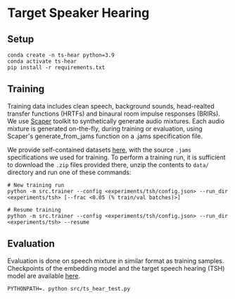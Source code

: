 # Target Speaker Hearing

## Setup

    conda create -n ts-hear python=3.9
    conda activate ts-hear
    pip install -r requirements.txt

## Training

Training data includes clean speech, background sounds, head-realted transfer functions (HRTFs) and binaural room impulse responses (BRIRs). We use [Scaper](https://github.com/justinsalamon/scaper) toolkit to synthetically generate audio mixtures. Each audio mixture is generated on-the-fly, during training or evaluation, using Scaper's generate_from_jams function on a .jams specification file.

We provide self-contained datasets [here](https://drive.google.com/drive/u/1/folders/1-Jx23GXdjPe33EF5jGZpj6zn-kIm5jHR), with the source `.jams` specifications we used for training. To perform a training run, it is sufficient to download the `.zip` files provided there, unzip the contents to `data/` directory and run one of these commands:

    # New training run
    python -m src.trainer --config <experiments/tsh/config.json> --run_dir <experiments/tsh> [--frac <0.05 (% train/val batches)>]

    # Resume training
    python -m src.trainer --config <experiments/tsh/config.json> --run_dir <experiments/tsh> --resume

## Evaluation

Evaluation is done on speech mixture in similar format as training samples. Checkpoints of the embedding model and the target speech hearing (TSH) model are available [here](https://drive.google.com/file/d/12dJNZeHWd764cCYnSoCBF9wRtvFuzUuQ/view?usp=sharing).

    PYTHONPATH=. python src/ts_hear_test.py
